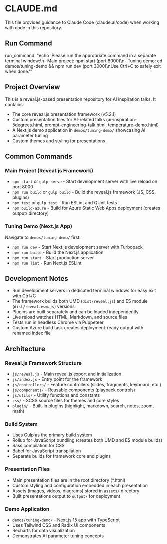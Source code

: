 # CLAUDE.md
This file provides guidance to Claude Code (claude.ai/code) when working with code in this repository.

## Run Command
run_command: "echo 'Please run the appropriate command in a separate terminal window:\n- Main project: npm start (port 8000)\n- Tuning demo: cd demos/tuning-demo && npm run dev (port 3000)\nUse Ctrl+C to safely exit when done.'"

## Project Overview
This is a reveal.js-based presentation repository for AI inspiration talks. It contains:
- The core reveal.js presentation framework (v5.2.1)
- Custom presentation files for AI-related talks (ai-inspiration-5degrees.html, prompt-engineering-talk.html, temperature-demo.html)
- A Next.js demo application in `demos/tuning-demo/` showcasing AI parameter tuning
- Custom themes and styling for presentations

## Common Commands
### Main Project (Reveal.js Framework)
- `npm start` or `gulp serve` - Start development server with live reload on port 8000
- `npm run build` or `gulp build` - Build the reveal.js framework (JS, CSS, plugins)
- `npm test` or `gulp test` - Run ESLint and QUnit tests
- `npm build-azure` - Build for Azure Static Web Apps deployment (creates output/ directory)

### Tuning Demo (Next.js App)
Navigate to `demos/tuning-demo/` first:
- `npm run dev` - Start Next.js development server with Turbopack
- `npm run build` - Build the Next.js application
- `npm run start` - Start production server
- `npm run lint` - Run Next.js ESLint

## Development Notes
- Run development servers in dedicated terminal windows for easy exit with Ctrl+C
- The framework builds both UMD (`dist/reveal.js`) and ES module (`dist/reveal.esm.js`) versions
- Plugins are built separately and can be loaded independently
- Live reload watches HTML, Markdown, and source files
- Tests run in headless Chrome via Puppeteer
- Custom Azure build task creates deployment-ready output with renamed index file

## Architecture
### Reveal.js Framework Structure
- `js/reveal.js` - Main reveal.js export and initialization
- `js/index.js` - Entry point for the framework
- `js/controllers/` - Feature controllers (slides, fragments, keyboard, etc.)
- `js/components/` - Reusable components (playback controls)
- `js/utils/` - Utility functions and constants
- `css/` - SCSS source files for themes and core styles
- `plugin/` - Built-in plugins (highlight, markdown, search, notes, zoom, math)

### Build System
- Uses Gulp as the primary build system
- Rollup for JavaScript bundling (creates both UMD and ES module builds)
- Sass compilation for CSS
- Babel for JavaScript transpilation
- Separate builds for framework core and plugins

### Presentation Files
- Main presentation files are in the root directory (*.html)
- Custom styling and configuration embedded in each presentation
- Assets (images, videos, diagrams) stored in `assets/` directory
- Built presentations output to `output/` for deployment

### Demo Application
- `demos/tuning-demo/` - Next.js 15 app with TypeScript
- Uses Tailwind CSS and Radix UI components
- Recharts for data visualization
- Demonstrates AI parameter tuning concepts